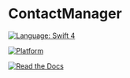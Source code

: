 # ContactManager
[![Language: Swift 4](https://img.shields.io/badge/language-swift4-f48041.svg?style=flat-square)](https://developer.apple.com/swift)

[![Platform](https://img.shields.io/badge/platforms-iOS%209.0+%20%7C%20macOS%2010.12+%20%7C%20watchOS%203.0+-333333.svg?style=flat-square)](http://cocoapods.org/pods/SwiftyContacts)

[![Read the Docs](https://img.shields.io/readthedocs/pip.svg?style=flat-square)](https://htmlpreview.github.io/?https://raw.githubusercontent.com/Genie9-IOS/ContactManager/master/docs/index.html)
